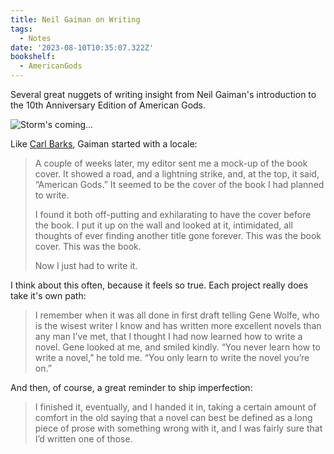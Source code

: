 ```yaml
---
title: Neil Gaiman on Writing
tags:
  - Notes
date: '2023-08-10T10:35:07.322Z'
bookshelf:
  - AmericanGods
---
```


Several great nuggets of writing insight from Neil Gaiman's introduction to the 10th Anniversary Edition of American Gods.

![Storm's coming...](https://m.media-amazon.com/images/I/41Zdb78xM2L._SY291_BO1,204,203,200_QL40_FMwebp_.jpg)

Like [Carl Barks](/carlbarkslocale), Gaiman started with a locale:

> A couple of weeks later, my editor sent me a mock-up of the book cover. It showed a road, and a lightning strike, and, at the top, it said, “American Gods.” It seemed to be the cover of the book I had planned to write.
>
> I found it both off-putting and exhilarating to have the cover before the book. I put it up on the wall and looked at it, intimidated, all thoughts of ever finding another title gone forever. This was the book cover. This was the book.
>
> Now I just had to write it.

I think about this often, because it feels so true. Each project really does take it's own path:

> I remember when it was all done in first draft telling Gene Wolfe, who is the wisest writer I know and has written more excellent novels than any man I’ve met, that I thought I had now learned how to write a novel. Gene looked at me, and smiled kindly. “You never learn how to write a novel,” he told me. “You only learn to write the novel you’re on.”

And then, of course, a great reminder to ship imperfection:

> I finished it, eventually, and I handed it in, taking a certain amount of comfort in the old saying that a novel can best be defined as a long piece of prose with something wrong with it, and I was fairly sure that I’d written one of those.
